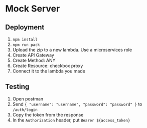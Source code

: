 # Mock Server

## Deployment

1. `npm install`
2. `npm run pack`
3. Upload the zip to a new lambda. Use a microservices role
4. Create API Gateway
5. Create Method: ANY
6. Create Resource: checkbox proxy
7. Connect it to the lambda you made

## Testing

1. Open postman
2. Send `{ "username": "username", "password": "password" }` to `/auth/login`
3. Copy the token from the response
4. In the `Authorization` header, put `Bearer ${access_token}`
